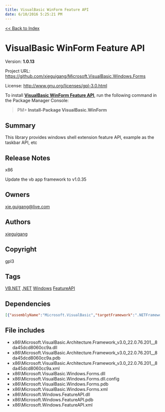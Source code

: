 ```yaml
---
title: VisualBasic WinForm Feature API
date: 6/10/2016 5:25:21 PM
---
```


[<< Back to Index](../index.html)
# VisualBasic WinForm Feature API

Version: **1.0.13**

Project URL: https://github.com/xieguigang/Microsoft.VisualBasic.Windows.Forms

License: http://www.gnu.org/licenses/gpl-3.0.html

To install **[VisualBasic WinForm Feature API](https://www.nuget.org/packages/VisualBasic.WinForm/)**, run the following command in the Package Manager Console:
> PM>  **Install-Package VisualBasic.WinForm**


## Summary


This library provides windows shell extension feature API, example as the taskbar API, etc
## Release Notes
x86

Update the vb app framework to v1.0.35
## Owners
xie.guigang@live.com
## Authors
[xieguigang](https://www.nuget.org/profiles/xieguigang)
## Copyright
gpl3
## Tags
[VB.NET](https://www.nuget.org/packages?q=Tags%3A"VB.NET") [.NET](https://www.nuget.org/packages?q=Tags%3A".NET") [Windows](https://www.nuget.org/packages?q=Tags%3A"Windows") [FeatureAPI](https://www.nuget.org/packages?q=Tags%3A"FeatureAPI")
## Dependencies
```json
[{"assemblyName":"Microsoft.VisualBasic","targetFramework":".NETFramework4.6"}]
```


## File includes
+ x86\Microsoft.VisualBasic.Architecture.Framework_v3.0_22.0.76.201__8da45dcd8060cc9a.dll<br />
+ x86\Microsoft.VisualBasic.Architecture.Framework_v3.0_22.0.76.201__8da45dcd8060cc9a.pdb<br />
+ x86\Microsoft.VisualBasic.Architecture.Framework_v3.0_22.0.76.201__8da45dcd8060cc9a.xml<br />
+ x86\Microsoft.VisualBasic.Windows.Forms.dll<br />
+ x86\Microsoft.VisualBasic.Windows.Forms.dll.config<br />
+ x86\Microsoft.VisualBasic.Windows.Forms.pdb<br />
+ x86\Microsoft.VisualBasic.Windows.Forms.xml<br />
+ x86\Microsoft.Windows.FeatureAPI.dll<br />
+ x86\Microsoft.Windows.FeatureAPI.pdb<br />
+ x86\Microsoft.Windows.FeatureAPI.xml<br />

